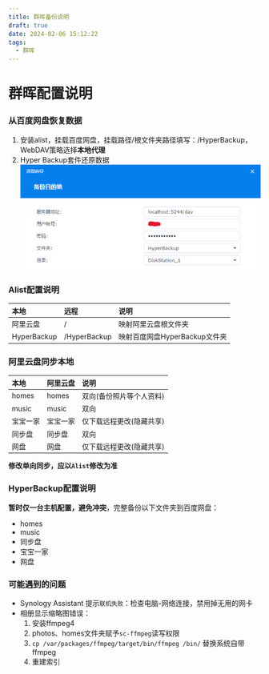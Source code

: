 ```yaml
---
title: 群晖备份说明
draft: true
date: 2024-02-06 15:12:22
tags:
  - 群晖
---
```


# 群晖配置说明
### 从百度网盘恢复数据
1. 安装alist，挂载百度网盘，挂载路径/根文件夹路径填写：/HyperBackup，WebDAV策略选择**本地代理**
2. Hyper Backup套件还原数据
![img](/images/QQ截图20240219173013.png)

### Alist配置说明

| 本地          | 远程           | 说明                   |
|:------------|:-------------|:---------------------|
| 阿里云盘        | /            | 映射阿里云盘根文件夹           |
| HyperBackup | /HyperBackup | 映射百度网盘HyperBackup文件夹 |

### 阿里云盘同步本地

| 本地    | 阿里云盘  | 说明            |
|:------|:------|:--------------|
| homes | homes | 双向(备份照片等个人资料) |
| music | music | 双向            |
| 宝宝一家  | 宝宝一家  | 仅下载远程更改(隐藏共享) |
| 同步盘   | 同步盘   | 双向            |
| 网盘    | 网盘    | 仅下载远程更改(隐藏共享) |

**修改单向同步，应以`Alist`修改为准**

### HyperBackup配置说明

**暂时仅一台主机配置，避免冲突**，完整备份以下文件夹到百度网盘：

* homes
* music
* 同步盘
* 宝宝一家
* 网盘

### 可能遇到的问题
* Synology Assistant 提示`联机失败`：检查电脑-网络连接，禁用掉无用的网卡
* 相册显示缩略图错误：
  1. 安装ffmpeg4
  2. photos、homes文件夹赋予`sc-ffmpeg`读写权限
  3. `cp /var/packages/ffmpeg/target/bin/ffmpeg /bin/` 替换系统自带ffmpeg
  4. 重建索引
